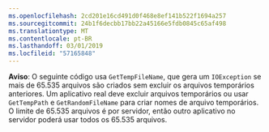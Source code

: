 ```yaml
---
ms.openlocfilehash: 2cd201e16cd491d0f468e8ef141b522f1694a257
ms.sourcegitcommit: 24b1f6decbb17bb22a45166e5fdb0845c65af498
ms.translationtype: MT
ms.contentlocale: pt-BR
ms.lasthandoff: 03/01/2019
ms.locfileid: "57165848"
---
```

**Aviso**: O seguinte código usa `GetTempFileName`, que gera um `IOException` se mais de 65.535 arquivos são criados sem excluir os arquivos temporários anteriores. Um aplicativo real deve excluir arquivos temporários ou usar `GetTempPath` e `GetRandomFileName` para criar nomes de arquivo temporários. O limite de 65.535 arquivos é por servidor, então outro aplicativo no servidor poderá usar todos os 65.535 arquivos. 
